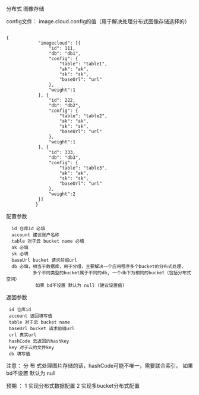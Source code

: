 分布式 图像存储

config文件：
image.cloud.config的值（用于解决处理分布式图像存储选择的）
<pre><code>
{
           	"imagecloud": [{
           		"id": 111,
           		"db": "db1",
           		"config": {
           			"table": "table1",
           			"ak": "ak",
           			"sk": "sk",
           			"baseUrl": "url"
           		},
                "weight":1
           	}, {
           		"id": 222,
           		"db": "db2",
           		"config": {
           			"table": "table2",
           			"ak": "ak",
           			"sk": "sk",
           			"baseUrl": "url"
           		},
                "weight":1
           	}, {
           		"id": 333,
           		"db": "db3",
           		"config": {
           			"table": "table3",
           			"ak": "ak",
           			"sk": "sk",
           			"baseUrl": "url"
           		},
                "weight":2
           	}]
           }
</code></pre>

配置参数

      id 仓库id 必填   
      account 建议账户名称    
      table 对于云 bucket name 必填   
      ak 必填   
      sk 必填 
      baseUrl bucket 请求前缀url
      db 必填，相当于数据库，用于分组，主要解决一个应用程序多个bucket的分布式处理，
              多个不同类型的bucket属于不同的db, 一个db下为相同的bucket（包括分布式空间）
               如果 bd不设置 默认为 null (建议设置值)
   
   
返回参数
   
     id 仓库id 
     account 返回填写值
     table 对于云 bucket name 
     baseUrl bucket 请求前缀url   
     url 真实url
     hashCode 云返回的hashkey
     key 对于云的文件key
     db 填写值


注意： 分 布 式处理图片存储的话，hashCode可能不唯一，需要联合索引。
      如果 bd不设置 默认为 null 

预期 ： 1 实现分布式数据配置
       2 实现多bucket分布式配置
